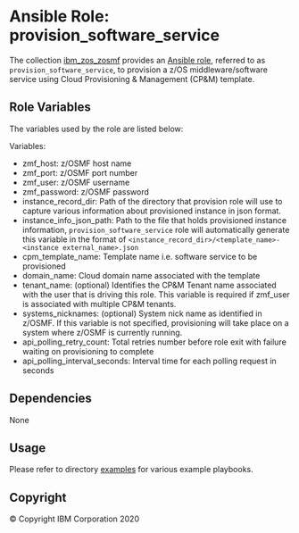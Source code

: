 # Ansible Role: provision_software_service

The collection [ibm_zos_zosmf](../../README.md) provides an [Ansible role](https://docs.ansible.com/ansible/latest/user_guide/playbooks_reuse_roles.html), referred to as `provision_software_service`, to provision a z/OS middleware/software service using Cloud Provisioning & Management (CP&M) template.

## Role Variables

The variables used by the role are listed below:

Variables:
- zmf_host: z/OSMF host name
- zmf_port: z/OSMF port number
- zmf_user: z/OSMF username
- zmf_password: z/OSMF password
- instance_record_dir: Path of the directory that provision role will use to capture various information about provisioned instance in json format.
- instance_info_json_path: Path to the file that holds provisioned instance information, `provision_software_service` role will automatically generate this variable in the format of `<instance_record_dir>/<template_name>-<instance external_name>.json`
- cpm_template_name: Template name i.e. software service to be provisioned
- domain_name: Cloud domain name associated with the template
- tenant_name: (optional) Identifies the CP&M Tenant name associated with the user that is driving this role. This variable is required if zmf_user is associated with multiple CP&M tenants.
- systems_nicknames: (optional) System nick name as identified in z/OSMF. If this variable is not specified, provisioning will take place on a system where z/OSMF is currently running.
- api_polling_retry_count: Total retries number before role exit with failure waiting on provisioning to complete
- api_polling_interval_seconds: Interval time for each polling request in seconds

## Dependencies

None

## Usage

Please refer to directory [examples](../../examples/README.md) for various example playbooks.


## Copyright

© Copyright IBM Corporation 2020
